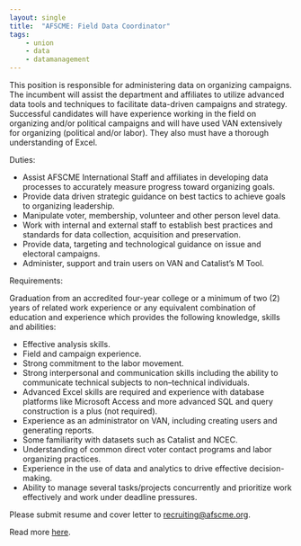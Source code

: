 ```yaml
---
layout: single
title:  "AFSCME: Field Data Coordinator"
tags: 
    - union
    - data
    - datamanagement
---
```


This position is responsible for administering data on organizing campaigns.  The incumbent will assist the department and affiliates to utilize advanced data tools and techniques to facilitate data-driven campaigns and strategy. Successful candidates will have experience working in the field on organizing and/or political campaigns and will have used VAN extensively for organizing (political and/or labor).  They also must have a thorough understanding of Excel.

Duties:

* Assist AFSCME International Staff and affiliates in developing data processes to accurately measure progress toward organizing goals.
* Provide data driven strategic guidance on best tactics to achieve goals to organizing leadership.
* Manipulate voter, membership, volunteer and other person level data.
* Work with internal and external staff to establish best practices and standards for data collection, acquisition and preservation.
* Provide data, targeting and technological guidance on issue and electoral campaigns.
* Administer, support and train users on VAN and Catalist’s M Tool.

Requirements:

Graduation from an accredited four-year college or a minimum of two (2) years of related work experience or any equivalent combination of education and experience which provides the following knowledge, skills and abilities:

* Effective analysis skills.
* Field and campaign experience.
* Strong commitment to the labor movement.
* Strong interpersonal and communication skills including the ability to communicate technical subjects to non–technical individuals.
* Advanced Excel skills are required and experience with database platforms like Microsoft Access and more advanced SQL and query construction is a plus (not required).
* Experience as an administrator on VAN, including creating users and generating reports.
* Some familiarity with datasets such as Catalist and NCEC.
* Understanding of common direct voter contact programs and labor organizing practices.
* Experience in the use of data and analytics to drive effective decision-making. 
* Ability to manage several tasks/projects concurrently and prioritize work effectively and work under deadline pressures.

Please submit resume and cover letter to recruiting@afscme.org.

Read more [here](https://www.afscme.org/union/employment/field-data-coordinator-la).